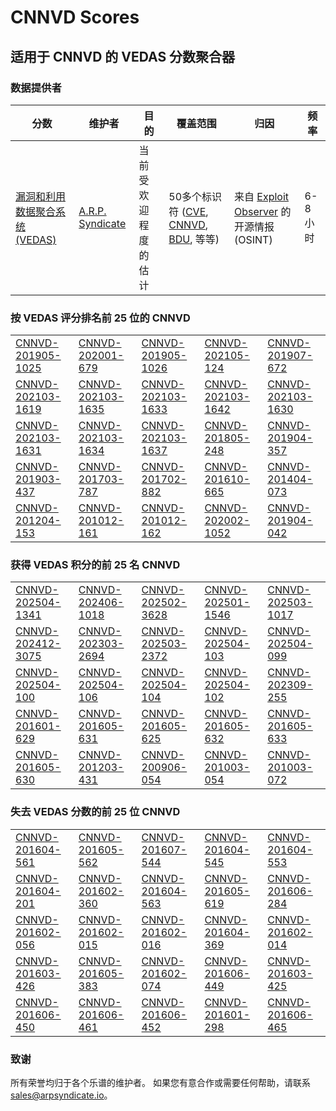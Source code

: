 
# CNNVD Scores
## 适用于 CNNVD 的 VEDAS 分数聚合器

### 数据提供者
| 分数 | 维护者 | 目的 | 覆盖范围 | 归因 | 频率 |
| ----- | ---------- | ------- | -------- | ----------- | --------- |
| [漏洞和利用数据聚合系统 (VEDAS)](https://vedas.arpsyndicate.io) | [A.R.P. Syndicate](https://www.arpsyndicate.io) | 当前受欢迎程度的估计 | 50多个标识符 ([CVE](https://github.com/ARPSyndicate/cve-scores), [CNNVD](https://github.com/ARPSyndicate/cnnvd-scores), [BDU](https://github.com/ARPSyndicate/bdu-scores), 等等) | 来自 [Exploit Observer](https://www.exploit.observer) 的开源情报 (OSINT) | 6-8小时 |



<h3>按 VEDAS 评分排名前 25 位的 CNNVD</h3>

<table>
  <tr>
    <td><a href='https://vedas.arpsyndicate.io/?vuln=CNNVD-201905-1025'>CNNVD-201905-1025</a></td>
    <td><a href='https://vedas.arpsyndicate.io/?vuln=CNNVD-202001-679'>CNNVD-202001-679</a></td>
    <td><a href='https://vedas.arpsyndicate.io/?vuln=CNNVD-201905-1026'>CNNVD-201905-1026</a></td>
    <td><a href='https://vedas.arpsyndicate.io/?vuln=CNNVD-202105-124'>CNNVD-202105-124</a></td>
    <td><a href='https://vedas.arpsyndicate.io/?vuln=CNNVD-201907-672'>CNNVD-201907-672</a></td>
  </tr>
  <tr>
    <td><a href='https://vedas.arpsyndicate.io/?vuln=CNNVD-202103-1619'>CNNVD-202103-1619</a></td>
    <td><a href='https://vedas.arpsyndicate.io/?vuln=CNNVD-202103-1635'>CNNVD-202103-1635</a></td>
    <td><a href='https://vedas.arpsyndicate.io/?vuln=CNNVD-202103-1633'>CNNVD-202103-1633</a></td>
    <td><a href='https://vedas.arpsyndicate.io/?vuln=CNNVD-202103-1642'>CNNVD-202103-1642</a></td>
    <td><a href='https://vedas.arpsyndicate.io/?vuln=CNNVD-202103-1630'>CNNVD-202103-1630</a></td>
  </tr>
  <tr>
    <td><a href='https://vedas.arpsyndicate.io/?vuln=CNNVD-202103-1631'>CNNVD-202103-1631</a></td>
    <td><a href='https://vedas.arpsyndicate.io/?vuln=CNNVD-202103-1634'>CNNVD-202103-1634</a></td>
    <td><a href='https://vedas.arpsyndicate.io/?vuln=CNNVD-202103-1637'>CNNVD-202103-1637</a></td>
    <td><a href='https://vedas.arpsyndicate.io/?vuln=CNNVD-201805-248'>CNNVD-201805-248</a></td>
    <td><a href='https://vedas.arpsyndicate.io/?vuln=CNNVD-201904-357'>CNNVD-201904-357</a></td>
  </tr>
  <tr>
    <td><a href='https://vedas.arpsyndicate.io/?vuln=CNNVD-201903-437'>CNNVD-201903-437</a></td>
    <td><a href='https://vedas.arpsyndicate.io/?vuln=CNNVD-201703-787'>CNNVD-201703-787</a></td>
    <td><a href='https://vedas.arpsyndicate.io/?vuln=CNNVD-201702-882'>CNNVD-201702-882</a></td>
    <td><a href='https://vedas.arpsyndicate.io/?vuln=CNNVD-201610-665'>CNNVD-201610-665</a></td>
    <td><a href='https://vedas.arpsyndicate.io/?vuln=CNNVD-201404-073'>CNNVD-201404-073</a></td>
  </tr>
  <tr>
    <td><a href='https://vedas.arpsyndicate.io/?vuln=CNNVD-201204-153'>CNNVD-201204-153</a></td>
    <td><a href='https://vedas.arpsyndicate.io/?vuln=CNNVD-201012-161'>CNNVD-201012-161</a></td>
    <td><a href='https://vedas.arpsyndicate.io/?vuln=CNNVD-201012-162'>CNNVD-201012-162</a></td>
    <td><a href='https://vedas.arpsyndicate.io/?vuln=CNNVD-202002-1052'>CNNVD-202002-1052</a></td>
    <td><a href='https://vedas.arpsyndicate.io/?vuln=CNNVD-201904-042'>CNNVD-201904-042</a></td>
  </tr>
</table>


<h3>获得 VEDAS 积分的前 25 名 CNNVD</h3>

<table>
  <tr>
    <td><a href='https://vedas.arpsyndicate.io/?vuln=CNNVD-202504-1341'>CNNVD-202504-1341</a></td>
    <td><a href='https://vedas.arpsyndicate.io/?vuln=CNNVD-202406-1018'>CNNVD-202406-1018</a></td>
    <td><a href='https://vedas.arpsyndicate.io/?vuln=CNNVD-202502-3628'>CNNVD-202502-3628</a></td>
    <td><a href='https://vedas.arpsyndicate.io/?vuln=CNNVD-202501-1546'>CNNVD-202501-1546</a></td>
    <td><a href='https://vedas.arpsyndicate.io/?vuln=CNNVD-202503-1017'>CNNVD-202503-1017</a></td>
  </tr>
  <tr>
    <td><a href='https://vedas.arpsyndicate.io/?vuln=CNNVD-202412-3075'>CNNVD-202412-3075</a></td>
    <td><a href='https://vedas.arpsyndicate.io/?vuln=CNNVD-202303-2694'>CNNVD-202303-2694</a></td>
    <td><a href='https://vedas.arpsyndicate.io/?vuln=CNNVD-202503-2372'>CNNVD-202503-2372</a></td>
    <td><a href='https://vedas.arpsyndicate.io/?vuln=CNNVD-202504-103'>CNNVD-202504-103</a></td>
    <td><a href='https://vedas.arpsyndicate.io/?vuln=CNNVD-202504-099'>CNNVD-202504-099</a></td>
  </tr>
  <tr>
    <td><a href='https://vedas.arpsyndicate.io/?vuln=CNNVD-202504-100'>CNNVD-202504-100</a></td>
    <td><a href='https://vedas.arpsyndicate.io/?vuln=CNNVD-202504-106'>CNNVD-202504-106</a></td>
    <td><a href='https://vedas.arpsyndicate.io/?vuln=CNNVD-202504-104'>CNNVD-202504-104</a></td>
    <td><a href='https://vedas.arpsyndicate.io/?vuln=CNNVD-202504-102'>CNNVD-202504-102</a></td>
    <td><a href='https://vedas.arpsyndicate.io/?vuln=CNNVD-202309-255'>CNNVD-202309-255</a></td>
  </tr>
  <tr>
    <td><a href='https://vedas.arpsyndicate.io/?vuln=CNNVD-201601-629'>CNNVD-201601-629</a></td>
    <td><a href='https://vedas.arpsyndicate.io/?vuln=CNNVD-201605-631'>CNNVD-201605-631</a></td>
    <td><a href='https://vedas.arpsyndicate.io/?vuln=CNNVD-201605-625'>CNNVD-201605-625</a></td>
    <td><a href='https://vedas.arpsyndicate.io/?vuln=CNNVD-201605-632'>CNNVD-201605-632</a></td>
    <td><a href='https://vedas.arpsyndicate.io/?vuln=CNNVD-201605-633'>CNNVD-201605-633</a></td>
  </tr>
  <tr>
    <td><a href='https://vedas.arpsyndicate.io/?vuln=CNNVD-201605-630'>CNNVD-201605-630</a></td>
    <td><a href='https://vedas.arpsyndicate.io/?vuln=CNNVD-201203-431'>CNNVD-201203-431</a></td>
    <td><a href='https://vedas.arpsyndicate.io/?vuln=CNNVD-200906-054'>CNNVD-200906-054</a></td>
    <td><a href='https://vedas.arpsyndicate.io/?vuln=CNNVD-201003-054'>CNNVD-201003-054</a></td>
    <td><a href='https://vedas.arpsyndicate.io/?vuln=CNNVD-201003-072'>CNNVD-201003-072</a></td>
  </tr>
</table>


<h3>失去 VEDAS 分数的前 25 位 CNNVD</h3>

<table>
  <tr>
    <td><a href='https://vedas.arpsyndicate.io/?vuln=CNNVD-201604-561'>CNNVD-201604-561</a></td>
    <td><a href='https://vedas.arpsyndicate.io/?vuln=CNNVD-201605-562'>CNNVD-201605-562</a></td>
    <td><a href='https://vedas.arpsyndicate.io/?vuln=CNNVD-201607-544'>CNNVD-201607-544</a></td>
    <td><a href='https://vedas.arpsyndicate.io/?vuln=CNNVD-201604-545'>CNNVD-201604-545</a></td>
    <td><a href='https://vedas.arpsyndicate.io/?vuln=CNNVD-201604-553'>CNNVD-201604-553</a></td>
  </tr>
  <tr>
    <td><a href='https://vedas.arpsyndicate.io/?vuln=CNNVD-201604-201'>CNNVD-201604-201</a></td>
    <td><a href='https://vedas.arpsyndicate.io/?vuln=CNNVD-201602-360'>CNNVD-201602-360</a></td>
    <td><a href='https://vedas.arpsyndicate.io/?vuln=CNNVD-201604-563'>CNNVD-201604-563</a></td>
    <td><a href='https://vedas.arpsyndicate.io/?vuln=CNNVD-201605-619'>CNNVD-201605-619</a></td>
    <td><a href='https://vedas.arpsyndicate.io/?vuln=CNNVD-201606-284'>CNNVD-201606-284</a></td>
  </tr>
  <tr>
    <td><a href='https://vedas.arpsyndicate.io/?vuln=CNNVD-201602-056'>CNNVD-201602-056</a></td>
    <td><a href='https://vedas.arpsyndicate.io/?vuln=CNNVD-201602-015'>CNNVD-201602-015</a></td>
    <td><a href='https://vedas.arpsyndicate.io/?vuln=CNNVD-201602-016'>CNNVD-201602-016</a></td>
    <td><a href='https://vedas.arpsyndicate.io/?vuln=CNNVD-201604-369'>CNNVD-201604-369</a></td>
    <td><a href='https://vedas.arpsyndicate.io/?vuln=CNNVD-201602-014'>CNNVD-201602-014</a></td>
  </tr>
  <tr>
    <td><a href='https://vedas.arpsyndicate.io/?vuln=CNNVD-201603-426'>CNNVD-201603-426</a></td>
    <td><a href='https://vedas.arpsyndicate.io/?vuln=CNNVD-201605-383'>CNNVD-201605-383</a></td>
    <td><a href='https://vedas.arpsyndicate.io/?vuln=CNNVD-201602-074'>CNNVD-201602-074</a></td>
    <td><a href='https://vedas.arpsyndicate.io/?vuln=CNNVD-201606-449'>CNNVD-201606-449</a></td>
    <td><a href='https://vedas.arpsyndicate.io/?vuln=CNNVD-201603-425'>CNNVD-201603-425</a></td>
  </tr>
  <tr>
    <td><a href='https://vedas.arpsyndicate.io/?vuln=CNNVD-201606-450'>CNNVD-201606-450</a></td>
    <td><a href='https://vedas.arpsyndicate.io/?vuln=CNNVD-201606-461'>CNNVD-201606-461</a></td>
    <td><a href='https://vedas.arpsyndicate.io/?vuln=CNNVD-201606-452'>CNNVD-201606-452</a></td>
    <td><a href='https://vedas.arpsyndicate.io/?vuln=CNNVD-201601-298'>CNNVD-201601-298</a></td>
    <td><a href='https://vedas.arpsyndicate.io/?vuln=CNNVD-201606-465'>CNNVD-201606-465</a></td>
  </tr>
</table>


### 致谢
所有荣誉均归于各个乐谱的维护者。
如果您有意合作或需要任何帮助，请联系 [sales@arpsyndicate.io](mailto:sales@arpsyndicate.io)。

